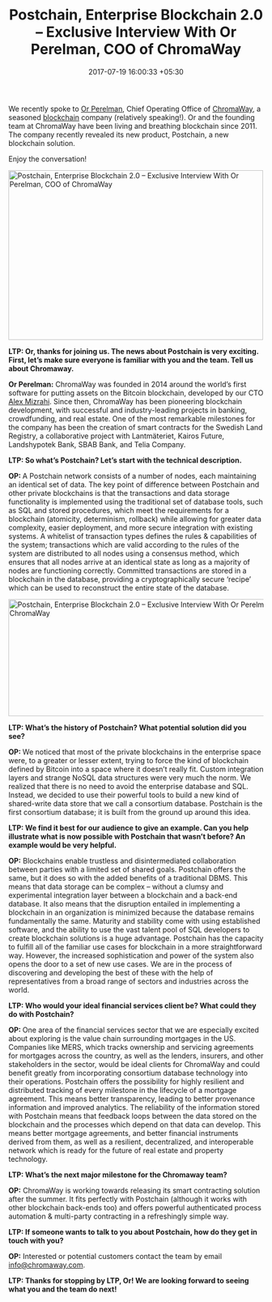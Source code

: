 ﻿---
title: Postchain, Enterprise Blockchain 2.0 – Exclusive Interview With Or Perelman,
  COO of ChromaWay
date: 2017-07-19 16:00:33 +05:30
categories:
- Blockchain
- Fintech
- Insights
- Interviews
tags:
- Asia
- Blockchain
- ChromaWay
- Enterprise Blockchain 2.0
- Europe
- insights
- Interview
- Or Pereleman
- Postchain
- US
layout: post
type: post
status: publish
category:
- Blockchain
- Fintech
- Insights
- Interviews
Markets:
- Asia
- Blockchain
- ChromaWay
- Enterprise Blockchain 2.0
- Europe
- insights
- Interview
- Or Pereleman
- Postchain
- US
Person: Patrick Rivenbark
---

<p>We recently spoke to <a href="http://linkedin.com/in/orperelman" target="_blank" rel="noopener noreferrer">Or Perelman</a>, Chief Operating Office of <a href="https://medici.letstalkpayments.com/companies/chromaway" target="_blank" rel="noopener noreferrer">ChromaWay</a>, a seasoned <a href="https://letstalkpayments.com/an-overview-of-blockchain-technology/" target="_blank" rel="noopener noreferrer">blockchain</a> company (relatively speaking!). Or and the founding team at ChromaWay have been living and breathing blockchain since 2011. The company recently revealed its new product, Postchain, a new blockchain solution.</p>
<p>Enjoy the conversation!</p>
<p><img class="aligncenter wp-image-27197" src="https://s3-us-west-2.amazonaws.com/go-medici/uploads/2017/07/chromaway-logo-transparent-720w-1.png" alt="Postchain, Enterprise Blockchain 2.0 – Exclusive Interview With Or Perelman, COO of ChromaWay" width="503" height="335" /></p>
<p><b>LTP: Or, thanks for joining us. The news about Postchain is very exciting. First, let’s make sure everyone is familiar with you and the team. Tell us about Chromaway.</b></p>
<p><b>Or Perelman:</b> ChromaWay was founded in 2014 around the world’s first software for putting assets on the Bitcoin blockchain, developed by our CTO <a href="http://linkedin.com/in/alex-mizrahi-a1b2b44" target="_blank" rel="noopener noreferrer">Alex Mizrahi</a>. Since then, ChromaWay has been pioneering blockchain development, with successful and industry-leading projects in banking, crowdfunding, and real estate. One of the most remarkable milestones for the company has been the creation of smart contracts for the Swedish Land Registry, a collaborative project with Lantmäteriet, Kairos Future, Landshypotek Bank, SBAB Bank, and Telia Company.</p>
<p><b>LTP: So what’s Postchain? Let’s start with the technical description.</b></p>
<p><b>OP: </b>A Postchain network consists of a number of nodes, each maintaining an identical set of data. The key point of difference between Postchain and other private blockchains is that the transactions and data storage functionality is implemented using the traditional set of database tools, such as SQL and stored procedures, which meet the requirements for a blockchain (atomicity, determinism, rollback) while allowing for greater data complexity, easier deployment, and more secure integration with existing systems. A whitelist of transaction types defines the rules &amp; capabilities of the system; transactions which are valid according to the rules of the system are distributed to all nodes using a consensus method, which ensures that all nodes arrive at an identical state as long as a majority of nodes are functioning correctly. Committed transactions are stored in a blockchain in the database, providing a cryptographically secure ‘recipe’ which can be used to reconstruct the entire state of the database.</p>
<p><img class="aligncenter wp-image-27199" src="https://s3-us-west-2.amazonaws.com/go-medici/uploads/2017/07/postchain.png" alt="Postchain, Enterprise Blockchain 2.0 – Exclusive Interview With Or Perelman, COO of ChromaWay" width="626" height="231" /></p>
<p><b>LTP: What’s the history of Postchain? What potential solution did you see?</b></p>
<p><b>OP: </b>We noticed that most of the private blockchains in the enterprise space were, to a greater or lesser extent, trying to force the kind of blockchain defined by Bitcoin into a space where it doesn’t really fit. Custom integration layers and strange NoSQL data structures were very much the norm. We realized that there is no need to avoid the enterprise database and SQL. Instead, we decided to use their powerful tools to build a new kind of shared-write data store that we call a consortium database. Postchain is the first consortium database; it is built from the ground up around this idea.</p>
<p><b>LTP: We find it best for our audience to give an example. Can you help illustrate what is now possible with Postchain that wasn’t before? An example would be very helpful.</b></p>
<p><b>OP:</b> Blockchains enable trustless and disintermediated collaboration between parties with a limited set of shared goals. Postchain offers the same, but it does so with the added benefits of a traditional DBMS. This means that data storage can be complex – without a clumsy and experimental integration layer between a blockchain and a back-end database. It also means that the disruption entailed in implementing a blockchain in an organization is minimized because the database remains fundamentally the same. Maturity and stability come with using established software, and the ability to use the vast talent pool of SQL developers to create blockchain solutions is a huge advantage. Postchain has the capacity to fulfill all of the familiar use cases for blockchain in a more straightforward way. However, the increased sophistication and power of the system also opens the door to a set of new use cases. We are in the process of discovering and developing the best of these with the help of representatives from a broad range of sectors and industries across the world.</p>
<p><b>LTP: Who would your ideal financial services client be? What could they do with Postchain?</b></p>
<p><b>OP: </b>One area of the financial services sector that we are especially excited about exploring is the value chain surrounding mortgages in the US. Companies like MERS, which tracks ownership and servicing agreements for mortgages across the country, as well as the lenders, insurers, and other stakeholders in the sector, would be ideal clients for ChromaWay and could benefit greatly from incorporating consortium database technology into their operations. Postchain offers the possibility for highly resilient and distributed tracking of every milestone in the lifecycle of a mortgage agreement. This means better transparency, leading to better provenance information and improved analytics. The reliability of the information stored with Postchain means that feedback loops between the data stored on the blockchain and the processes which depend on that data can develop. This means better mortgage agreements, and better financial instruments derived from them, as well as a resilient, decentralized, and interoperable network which is ready for the future of real estate and property technology.</p>
<p><b>LTP: What’s the next major milestone for the Chromaway team?</b></p>
<p><b>OP:</b> ChromaWay is working towards releasing its smart contracting solution after the summer. It fits perfectly with Postchain (although it works with other blockchain back-ends too) and offers powerful authenticated process automation &amp; multi-party contracting in a refreshingly simple way.</p>
<p><b>LTP: If someone wants to talk to you about Postchain, how do they get in touch with you?</b></p>
<p><b>OP:</b> Interested or potential customers contact the team by email <a href="mailto:info@chromaway.com" target="_blank" rel="noopener noreferrer">info@chromaway.com</a>. </p>
<p><strong>LTP: Thanks for stopping by LTP, Or! We are looking forward to seeing what you and the team do next!</strong></p>

